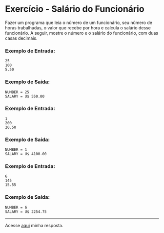 # Exercício - Salário do Funcionário

Fazer um programa que leia o número de um funcionário, seu número de horas trabalhadas, o valor que recebe por hora e calcula o salário desse funcionário. A seguir, mostre o número e o salário do funcionário, com duas casas decimais.

### Exemplo de Entrada:

```
25
100
5.50
```

### Exemplo de Saída:

```
NUMBER = 25
SALARY = U$ 550.00
```

### Exemplo de Entrada:

```
1
200
20.50
```

### Exemplo de Saída:

```
NUMBER = 1
SALARY = U$ 4100.00
```

### Exemplo de Entrada:

```
6
145
15.55
```

### Exemplo de Saída:

```
NUMBER = 6
SALARY = U$ 2254.75
```
---

Acesse [aqui](https://github.com/JonathanBarr0s/Udemy-Java/blob/main/Se%C3%A7%C3%A3o%2004%20-%20Estrutura%20Sequencial/02.%20Somando%20N%C3%BAmeros/SomandoNumeros/src/Main.java) minha resposta.

